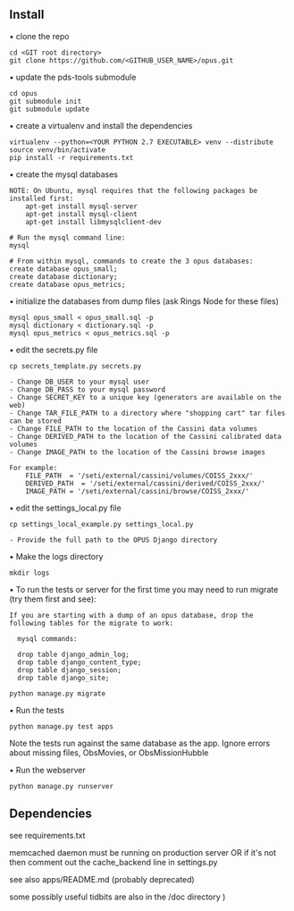## Install

• clone the repo

    cd <GIT root directory>
    git clone https://github.com/<GITHUB_USER_NAME>/opus.git

• update the pds-tools submodule

    cd opus
    git submodule init
    git submodule update

• create a virtualenv and install the dependencies

    virtualenv --python=<YOUR PYTHON 2.7 EXECUTABLE> venv --distribute
    source venv/bin/activate
    pip install -r requirements.txt

• create the mysql databases

    NOTE: On Ubuntu, mysql requires that the following packages be installed first:
        apt-get install mysql-server
        apt-get install mysql-client
        apt-get install libmysqlclient-dev

    # Run the mysql command line:
    mysql
    
    # From within mysql, commands to create the 3 opus databases:  
    create database opus_small;  
    create database dictionary;
    create database opus_metrics;

• initialize the databases from dump files (ask Rings Node for these files)

    mysql opus_small < opus_small.sql -p
    mysql dictionary < dictionary.sql -p
    mysql opus_metrics < opus_metrics.sql -p

• edit the secrets.py file

    cp secrets_template.py secrets.py
    
    - Change DB_USER to your mysql user
    - Change DB_PASS to your mysql password
    - Change SECRET_KEY to a unique key (generators are available on the web)
    - Change TAR_FILE_PATH to a directory where "shopping cart" tar files can be stored
    - Change FILE_PATH to the location of the Cassini data volumes
    - Change DERIVED_PATH to the location of the Cassini calibrated data volumes
    - Change IMAGE_PATH to the location of the Cassini browse images

    For example:
        FILE_PATH  = '/seti/external/cassini/volumes/COISS_2xxx/'
        DERIVED_PATH  = '/seti/external/cassini/derived/COISS_2xxx/'
        IMAGE_PATH = '/seti/external/cassini/browse/COISS_2xxx/'
	
• edit the settings_local.py file

    cp settings_local_example.py settings_local.py
    
    - Provide the full path to the OPUS Django directory

• Make the logs directory

    mkdir logs

• To run the tests or server for the first time you may need to run migrate (try them first and see):

	If you are starting with a dump of an opus database, drop the following tables for the migrate to work:

	  mysql commands:
	  
	  drop table django_admin_log;
	  drop table django_content_type;
	  drop table django_session;
	  drop table django_site;

    python manage.py migrate

• Run the tests

    python manage.py test apps

  Note the tests run against the same database as the app. Ignore errors about missing files, ObsMovies, or ObsMissionHubble

• Run the webserver

	python manage.py runserver



## Dependencies

see requirements.txt

memcached daemon must be running on production server OR if it's not then comment out the cache_backend line in settings.py

see also apps/README.md (probably deprecated)

some possibly useful tidbits are also in the /doc directory )
